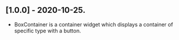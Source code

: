 ## [1.0.0] - 2020-10-25.

* BoxContainer is a container widget which displays a container of specific type with a button.
